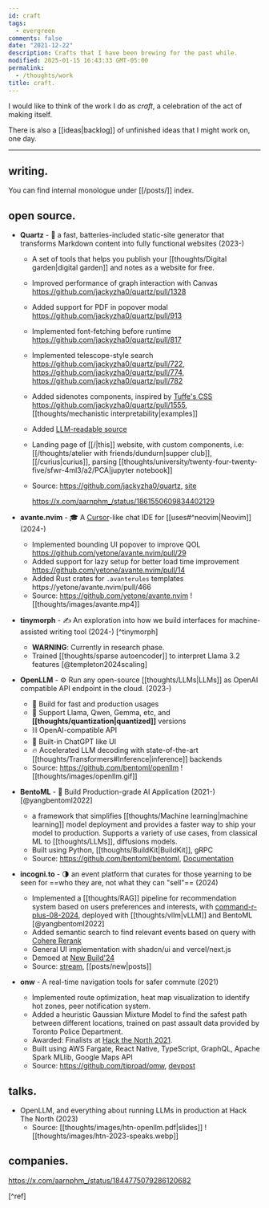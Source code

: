 ```yaml
---
id: craft
tags:
  - evergreen
comments: false
date: "2021-12-22"
description: Crafts that I have been brewing for the past while.
modified: 2025-01-15 16:43:33 GMT-05:00
permalink:
  - /thoughts/work
title: craft.
---
```


I would like to think of the work I do as _craft_, a celebration of the act of making itself.

There is also a [[ideas|backlog]] of unfinished ideas that I might work on, one day.

---

## writing.

You can find internal monologue under [[/posts/]] index.

## open source.

- **Quartz** - :seedling: a fast, batteries-included static-site generator that transforms Markdown content into fully functional websites (2023-)

  - A set of tools that helps you publish your [[thoughts/Digital garden|digital garden]] and notes as a website for free.
  - Improved performance of graph interaction with Canvas https://github.com/jackyzha0/quartz/pull/1328
  - Added support for PDF in popover modal https://github.com/jackyzha0/quartz/pull/913
  - Implemented font-fetching before runtime https://github.com/jackyzha0/quartz/pull/817
  - Implemented telescope-style search https://github.com/jackyzha0/quartz/pull/722, https://github.com/jackyzha0/quartz/pull/774, https://github.com/jackyzha0/quartz/pull/782
  - Added sidenotes components, inspired by [Tuffe's CSS](https://edwardtufte.github.io/tufte-css/) <https://github.com/jackyzha0/quartz/pull/1555>, [[thoughts/mechanistic interpretability|examples]]
  - Added [LLM-readable source](https://x.com/aarnphm_/status/1857955302110376342)
  - Landing page of [[/|this]] website, with custom components, i.e: [[/thoughts/atelier with friends/dundurn|supper club]], [[/curius|curius]], parsing [[thoughts/university/twenty-four-twenty-five/sfwr-4ml3/a2/PCA|jupyter notebook]]
  - Source: <https://github.com/jackyzha0/quartz>, [site](https://quartz.jzhao.xyz/)

    https://x.com/aarnphm_/status/1861550609834402129

- **avante.nvim** - :mortar_board: A [Cursor](https://www.cursor.com/)-like chat IDE for [[uses#^neovim|Neovim]] (2024-)

  - Implemented bounding UI popover to improve QOL https://github.com/yetone/avante.nvim/pull/29
  - Added support for lazy setup for better load time improvement https://github.com/yetone/avante.nvim/pull/14
  - Added Rust crates for `.avanterules` templates https://yetone/avante.nvim/pull/466
  - Source: <https://github.com/yetone/avante.nvim>
    ![[thoughts/images/avante.mp4]]

- **tinymorph** - :writing_hand: An exploration into how we build interfaces for machine-assisted writing tool (2024-) [^tinymorph]

  - **WARNING**: Currently in research phase.
  - Trained [[thoughts/sparse autoencoder]] to interpret Llama 3.2 features [@templeton2024scaling]

- **OpenLLM** - :gear: Run any open-source [[thoughts/LLMs|LLMs]] as OpenAI compatible API endpoint in the cloud. (2023-)

  - 🔬 Build for fast and production usages
  - 🚂 Support Llama, Qwen, Gemma, etc, and **[[thoughts/quantization|quantized]]** versions
  - ⛓️ OpenAI-compatible API
  - 💬 Built-in ChatGPT like UI
  - 🔥 Accelerated LLM decoding with state-of-the-art [[thoughts/Transformers#Inference|inference]] backends
  - Source: <https://github.com/bentoml/openllm>
    ![[thoughts/images/openllm.gif]]

- **BentoML** - :bento: Build Production-grade AI Application (2021-) [@yangbentoml2022]

  - a framework that simplifies [[thoughts/Machine learning|machine learning]] model deployment and provides a faster way to ship your model to production. Supports a variety of use cases, from classical ML to [[thoughts/LLMs]], diffusions models.
  - Built using Python, [[thoughts/BuildKit|BuildKit]], gRPC
  - Source: <https://github.com/bentoml/bentoml>, [Documentation](https://docs.bentoml.com)

- **incogni.to** - :last_quarter_moon: an event platform that curates for those yearning to be seen for ==who they are, not what they can "sell"== (2024)

  - Implemented a [[thoughts/RAG]] pipeline for recommendation system based on users preferences and interests, with [command-r-plus-08-2024](https://huggingface.co/CohereForAI/c4ai-command-r-plus), deployed with [[thoughts/vllm|vLLM]] and BentoML [@yangbentoml2022]
  - Added semantic search to find relevant events based on query with [Cohere Rerank](https://cohere.com/rerank)
  - General UI implementation with shadcn/ui and vercel/next.js
  - Demoed at [New Build'24](https://x.com/newsystems_/status/1828455648377327976)
  - Source: [stream](https://x.com/i/broadcasts/1OwxWNvzRejJQ), [[posts/new|posts]]

- **onw** - A real-time navigation tools for safer commute (2021)
  - Implemented route optimization, heat map visualization to identify hot zones, peer notification system.
  - Added a heuristic Gaussian Mixture Model to find the safest path between different locations, trained on past assault data provided by Toronto Police Department.
  - Awarded: Finalists at [Hack the North 2021](https://devpost.com/software/twogether).
  - Built using AWS Fargate, React Native, TypeScript, GraphQL, Apache Spark MLlib, Google Maps API
  - Source: <https://github.com/tiproad/omw>, [devpost](https://devpost.com/software/twogether)

## talks.

- OpenLLM, and everything about running LLMs in production at Hack The North (2023)
  - Source: [[thoughts/images/htn-openllm.pdf|slides]]
    ![[thoughts/images/htn-2023-speaks.webp]]

## companies.

https://x.com/aarnphm_/status/1844775079286120682

[^ref]
